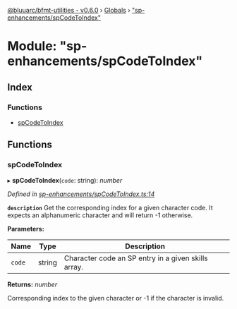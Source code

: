 [@bluuarc/bfmt-utilities - v0.6.0](../README.md) › [Globals](../globals.md) › ["sp-enhancements/spCodeToIndex"](_sp_enhancements_spcodetoindex_.md)

# Module: "sp-enhancements/spCodeToIndex"

## Index

### Functions

* [spCodeToIndex](_sp_enhancements_spcodetoindex_.md#spcodetoindex)

## Functions

###  spCodeToIndex

▸ **spCodeToIndex**(`code`: string): *number*

*Defined in [sp-enhancements/spCodeToIndex.ts:14](https://github.com/BluuArc/bfmt-utilities/blob/master/src/sp-enhancements/spCodeToIndex.ts#L14)*

**`description`** Get the corresponding index for a given character code.
It expects an alphanumeric character and will return -1 otherwise.

**Parameters:**

Name | Type | Description |
------ | ------ | ------ |
`code` | string | Character code an SP entry in a given skills array. |

**Returns:** *number*

Corresponding index to the given character or -1 if the
character is invalid.
